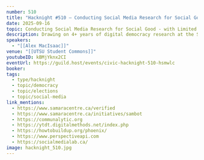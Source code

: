 ```yaml
---
number: 510
title: "Hacknight #510 – Conducting Social Media Research for Social Good - with Limited Tools"
date: 2025-09-16
topic: Conducting Social Media Research for Social Good - with Limited Tools
description: Drawing on 4+ years of digital democracy research at the Samara Centre for Democracy, Alex will convene a discussion sharing learnings, best practices, and insight into the state of social media listening research in a Canadian context through sharing insights from the VERIFIED project and the 2025 Canadian federal election.
speakers:
  - "[[Alex MacIsaac]]"
venue: "[[UTSU Student Commons]]"
youtubeID: kBMjYknx2CI
eventUrl: https://guild.host/events/civic-hacknight-510-hsmwlc
booker:
tags:
  - type/hacknight
  - topic/democracy
  - topic/elections
  - topic/social-media
link_mentions:
  - https://www.samaracentre.ca/verified
  - https://www.samaracentre.ca/initiatives/sambot
  - https://communalytic.org
  - https://ytdt.digitalmethods.net/index.php
  - https://howtobuildup.org/phoenix/
  - https://www.perspectiveapi.com
  - https://socialmedialab.ca/
image: hacknight_510.jpg
---
```


